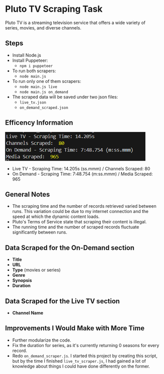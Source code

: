 # Pluto TV Scraping Task

Pluto TV is a streaming television service that offers a wide variety of series, movies, and diverse channels.

## Steps

- Install Node.js
- Install Puppeteer:
  - `npm i puppeteer`
- To run both scrapers:
  - `node main.js`
- To run only one of them scrapers:
  - `node main.js live`
  - `node main.js on_demand`
- The scraped data will be saved under two json files:
  - `live_tv.json`
  - `on_demand_scraped.json`

## Efficency Information
![Scraping time and Number of Records](https://github.com/PedroAlabart/pluto_scraper_puppeteer/blob/main/img/scraping_timer.png?raw=true)

- Live TV - Scraping Time: 14.205s (ss.mmm) / Channels Scraped:  80
- On Demand - Scraping Time: 7:48.754 (m:ss.mmm) / Media Scraped:  965
## General Notes


- The scraping time and the number of records retrieved varied between runs. This variation could be due to my internet connection and the speed at which the dynamic content loads.
- Pluto's Terms of Service state that scraping their content is illegal.
- The running time and the number of scraped records fluctuate significantly between runs.

## Data Scraped for the On-Demand section

- **Title**
- **URL**
- **Type** (movies or series)
- **Genre**
- **Synopsis**
- **Duration**

## Data Scraped for the Live TV section

- **Channel Name**

## Improvements I Would Make with More Time

- Further modularize the code.
- Fix the duration for series, as it's currently returning 0 seasons for every record.
- Redo `on_demand_scraper.js`. I started this project by creating this script, but by the time I finished `live_tv_scraper.js`, I had gained a lot of knowledge about things I could have done differently on the former.


